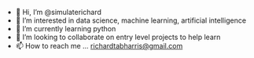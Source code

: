 - 👋 Hi, I’m @simulaterichard
- 👀 I’m interested in  data science, machine learning, artificial intelligence
- 🌱 I’m currently learning  python
- 💞️ I’m looking to collaborate on  entry level projects to help learn 
- 📫 How to reach me ... richardtabharris@gmail.com

<!---
simulaterichard/simulaterichard is a ✨ special ✨ repository because its `README.md` (this file) appears on your GitHub profile.
You can click the Preview link to take a look at your changes.
--->
